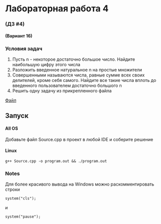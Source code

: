 # Лабораторная работа 4
### (ДЗ #4)
#### (Вариант 16)

### Условия задач 

1. Пусть n - некоторое достаточно большое число. Найдите наибольшую цифру этого числа
2. Разложить введенное натуральное n на простые множители
3. Совершенными называются числа, равные сумме всех своих делителей, кроме себя самого. Найдите все такие числа вплоть до введенного пользователем достаточно большого n
4. Решить одну задачу из прикрепленного файла

<a href="https://drive.google.com/file/d/1KXBLOLQGDMzpXDsThOlGzHhfGCTDSp7l/view?usp=sharing">Файл</a>

## Запуск

#### All OS
Добавьте файл Source.cpp в проект в любой IDE и соберите решение

#### Linux

```
g++ Source.cpp -o program.out && ./program.out
```

### Notes

Для более красивого вывода на Windows можно раскомментировать строки
```
system("cls");
```
и
```
system("pause");
```
